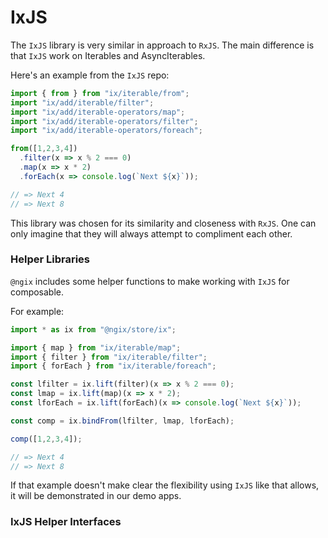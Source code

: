 
# IxJS

The `IxJS` library is very similar in approach to `RxJS`. The main difference is that `IxJS` work on Iterables and AsyncIterables.

Here's an example from the `IxJS` repo:

```ts
import { from } from "ix/iterable/from";
import "ix/add/iterable/filter";
import "ix/add/iterable-operators/map";
import "ix/add/iterable-operators/filter";
import "ix/add/iterable-operators/foreach";

from([1,2,3,4])
  .filter(x => x % 2 === 0)
  .map(x => x * 2)
  .forEach(x => console.log(`Next ${x}`));

// => Next 4
// => Next 8
```

This library was chosen for its similarity and closeness with `RxJS`. One can only imagine that they will always attempt to compliment each other.


### Helper Libraries

`@ngix` includes some helper functions to make working with `IxJS` for composable.

For example:

```ts
import * as ix from "@ngix/store/ix";

import { map } from "ix/iterable/map";
import { filter } from "ix/iterable/filter";
import { forEach } from "ix/iterable/foreach";

const lfilter = ix.lift(filter)(x => x % 2 === 0);
const lmap = ix.lift(map)(x => x * 2);
const lforEach = ix.lift(forEach)(x => console.log(`Next ${x}`));

const comp = ix.bindFrom(lfilter, lmap, lforEach);

comp([1,2,3,4]);

// => Next 4
// => Next 8
```

If that example doesn't make clear the flexibility using `IxJS` like that allows, it will be demonstrated in our demo apps.


### IxJS Helper Interfaces

```ts

```

